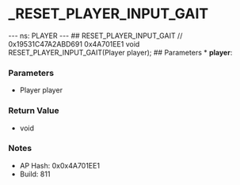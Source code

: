 # _RESET_PLAYER_INPUT_GAIT

--- ns: PLAYER --- ## RESET_PLAYER_INPUT_GAIT  // 0x19531C47A2ABD691 0x4A701EE1 void RESET_PLAYER_INPUT_GAIT(Player player);   ## Parameters * **player**:

### Parameters
* Player player

### Return Value
* void

### Notes
* AP Hash: 0x0x4A701EE1
* Build: 811

